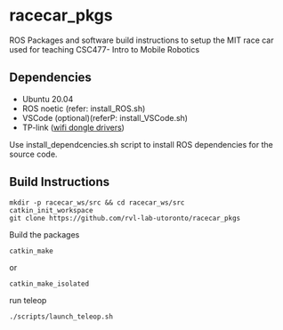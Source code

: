 # racecar_pkgs
ROS Packages and software build instructions to setup the MIT race car used for teaching CSC477- Intro to Mobile Robotics

## Dependencies
- Ubuntu 20.04 
- ROS noetic (refer: install_ROS.sh)
- VSCode (optional)(referP: install_VSCode.sh)
- TP-link ([wifi dongle drivers](https://github.com/morrownr/8821au-20210708))

Use install_dependcencies.sh script to install ROS dependencies for the source code. 

## Build Instructions
```
mkdir -p racecar_ws/src && cd racecar_ws/src 
catkin_init_workspace 
git clone https://github.com/rvl-lab-utoronto/racecar_pkgs
````
Build the packages 
```
catkin_make 
```
or 
```
catkin_make_isolated
```


run teleop 
```
./scripts/launch_teleop.sh
```
